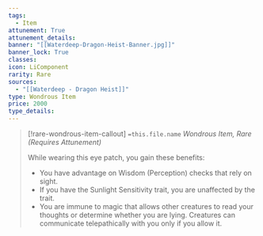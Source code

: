 ```yaml
---
tags:
  - Item
attunement: True
attunement_details: 
banner: "[[Waterdeep-Dragon-Heist-Banner.jpg]]"
banner_lock: True
classes:
icon: LiComponent
rarity: Rare
sources:
  - "[[Waterdeep - Dragon Heist]]"
type: Wondrous Item
price: 2000
type_details: 
---
```

>[!rare-wondrous-item-callout] `=this.file.name`
>*Wondrous Item, Rare (Requires Attunement)*
>
>While wearing this eye patch, you gain these benefits:
>
>* You have advantage on Wisdom (Perception) checks that rely on sight.
>* If you have the Sunlight Sensitivity trait, you are unaffected by the trait.
>* You are immune to magic that allows other creatures to read your thoughts or determine whether you are lying. Creatures can communicate telepathically with you only if you allow it.
>
>
